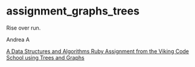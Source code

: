 # assignment_graphs_trees
Rise over run.

Andrea A

[A Data Structures and Algorithms Ruby Assignment from the Viking Code School using Trees and Graphs](http://www.vikingcodeschool.com)
